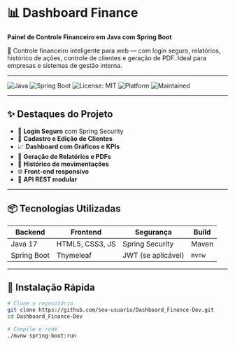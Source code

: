 # 📊 Dashboard Finance

**Painel de Controle Financeiro em Java com Spring Boot**

🚀 Controle financeiro inteligente para web — com login seguro, relatórios, histórico de ações, controle de clientes e geração de PDF. Ideal para empresas e sistemas de gestão interna.

---

![Java](https://img.shields.io/badge/Java-17-blue.svg)
![Spring Boot](https://img.shields.io/badge/Spring%20Boot-3.0-brightgreen)
![License: MIT](https://img.shields.io/badge/License-MIT-yellow.svg)
![Platform](https://img.shields.io/badge/Platform-Web-blue)
![Maintained](https://img.shields.io/badge/Maintained-yes-brightgreen)

---

## ✨ Destaques do Projeto

- 🔐 **Login Seguro** com Spring Security
- 📁 **Cadastro e Edição de Clientes**
- 📈 **Dashboard com Gráficos e KPIs**
- 📃 **Geração de Relatórios e PDFs**
- 🧾 **Histórico de movimentações**
- 🌐 **Front-end responsivo**
- 🔄 **API REST modular**

---

## 📦 Tecnologias Utilizadas

| Backend | Frontend | Segurança | Build |
|--------|----------|-----------|--------|
| Java 17 | HTML5, CSS3, JS | Spring Security | Maven |
| Spring Boot | Thymeleaf | JWT (se aplicável) | `mvnw` |

---

## 🚀 Instalação Rápida

```bash
# Clone o repositório
git clone https://github.com/seu-usuario/Dashboard_Finance-Dev.git
cd Dashboard_Finance-Dev

# Compile e rode
./mvnw spring-boot:run
